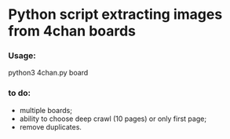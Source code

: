 # Python script extracting images from 4chan boards

### Usage:
python3 4chan.py board

### to do:
- multiple boards;
- ability to choose deep crawl (10 pages) or only first page;
- remove duplicates.